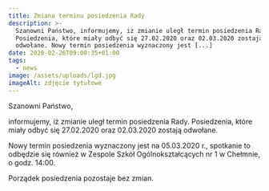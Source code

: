 ```yaml
---
title: Zmiana terminu posiedzenia Rady
description: >-
  Szanowni Państwo, informujemy, iż zmianie uległ termin posiedzenia Rady.
  Posiedzenia, które miały odbyć się 27.02.2020 oraz 02.03.2020 zostają
  odwołane. Nowy termin posiedzenia wyznaczony jest [...]
date: 2020-02-26T09:08:35+01:00
tags:
  - news
image: /assets/uploads/lgd.jpg
imageAlt: zdjęcie tytułowe
---
```

Szanowni Państwo,

informujemy, iż zmianie uległ termin posiedzenia Rady. Posiedzenia, które miały odbyć się 27.02.2020 oraz 02.03.2020 zostają odwołane.

Nowy termin posiedzenia wyznaczony jest na 05.03.2020 r., spotkanie to odbędzie się również w Zespole Szkół Ogólnokształcących nr 1 w Chełmnie, o godz. 14:00. 

Porządek posiedzenia pozostaje bez zmian.
